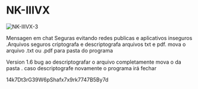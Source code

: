 # NK-IIIVX





![NK-IIIVX-3](https://user-images.githubusercontent.com/101123260/157068332-5e9a0085-ab15-4a73-9c05-e7a44aebd198.png)


Mensagen em chat Seguras evitando redes publicas e aplicativos inseguros .Arquivos seguros criptografa e descriptografa arquivos txt e pdf. mova o arquivo .txt ou .pdf para pasta do  programa


Version 1.6 bug ao descriptografar o arquivo completamente  mova o da pasta . caso descriptografe novamente o programa irá fechar


14k7Dt3rG39W6pShafx7x9rk7747B5By7d














